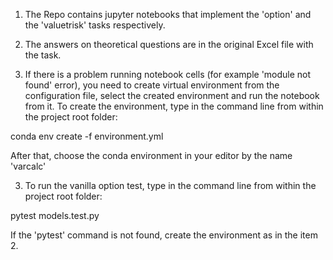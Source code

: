 1. The Repo contains jupyter notebooks that implement the 'option' and the 'valuetrisk' tasks respectively.

2. The answers on theoretical questions are in the original Excel file with the task.

3. If there is a problem running notebook cells (for example 'module not found' error),
you need to create virtual environment from the configuration file, select the created environment and run the notebook from it. 
To create the environment, type in the command line from within the project root folder:

conda env create -f environment.yml

After that, choose the conda environment in your editor by the name 'varcalc'

3. To run the vanilla option test, type in the command line from within the project root folder:

pytest models.test.py

If the 'pytest' command is not found, create the environment as in the item 2.
